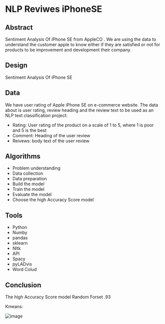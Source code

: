 
# NLP Reviwes iPhoneSE

## Abstract
Sentiment Analysis Of iPhone SE from AppleCO . We are using the data to understand the customer apple to know either if they are satisfied or not for products to be improvement and development their company.

## Design

Sentiment Analysis Of iPhone SE

 ## Data
We have user rating of Apple iPhone SE on e-commerce website. The data about is user rating, review heading and the review text to be used as an NLP text classification project:
- Rating: User rating of the product on a scale of 1 to 5, where 1 is poor and 5 is the best
- Comment: Heading of the user review
- Reivews: body text of the user review


## Algorithms
- Problem understanding
- Data collection
- Data preparation
- Build the model
- Train the model
- Evaluate the model
- Choose the high Accuracy Score model

## Tools


- Python
- Numby
- pandas
- sklearn
- Nltk
- API
- Spacy
- pyLADvis
- Word Colud

## Conclusion

 The high Accuracy Score model Random Forset .93 

 Kmeans:
 
 ![image](https://user-images.githubusercontent.com/93085248/148120476-057f62ad-ee05-483a-a93c-b580ec8fe2f8.png)






